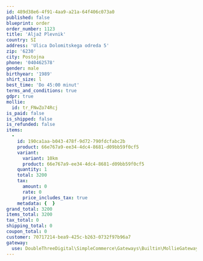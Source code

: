 ```yaml
---
id: 489d38e6-4f91-4aa9-a21a-64f406c073a0
published: false
blueprint: order
order_number: 1123
title: 'Aljaž Plevnik'
country: SI
address: 'Ulica Dolomitskega odreda 5'
zip: '6230'
city: Postojna
phone: '040462578'
gender: male
birthyear: '1989'
shirt_size: l
best_time: 'Do 45:00 minut'
terms_and_conditions: true
gdpr: true
mollie:
  id: tr_FNwZo74Rcj
is_paid: false
is_shipped: false
is_refunded: false
items:
  -
    id: 190ca1aa-b043-478f-9d72-790fdcfabc2b
    product: 66e767a9-ee34-4dc4-8681-d09bb59f0cf5
    variant:
      variant: 10km
      product: 66e767a9-ee34-4dc4-8681-d09bb59f0cf5
    quantity: 1
    total: 3200
    tax:
      amount: 0
      rate: 0
      price_includes_tax: true
    metadata: {  }
grand_total: 3200
items_total: 3200
tax_total: 0
shipping_total: 0
coupon_total: 0
customer: 70717214-bea9-425c-b263-0732f97b96a7
gateway:
  use: DoubleThreeDigital\SimpleCommerce\Gateways\Builtin\MollieGateway
---
```

